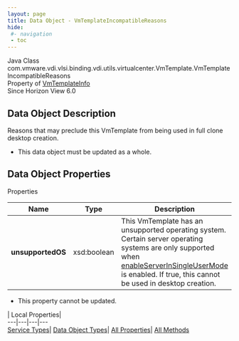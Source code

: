 ```yaml
---
layout: page
title: Data Object - VmTemplateIncompatibleReasons
hide:
 #- navigation
 - toc
---
```






Java Class
    com.vmware.vdi.vlsi.binding.vdi.utils.virtualcenter.VmTemplate.VmTemplateIncompatibleReasons  
Property of
     [VmTemplateInfo](vdi.utils.virtualcenter.VmTemplate.VmTemplateInfo.md#field_detail)  
Since 
    Horizon View 6.0

## Data Object Description 

Reasons that may preclude this VmTemplate from being used in full clone desktop creation. 

  * This data object must be updated as a whole.



## Data Object Properties

Properties

Name |  Type |  Description   
---|---|---  
**unsupportedOS**|  xsd:boolean|  This VmTemplate has an unsupported operating system. Certain server operating systems are only supported when [enableServerInSingleUserMode](vdi.infrastructure.GlobalSettings.GeneralData.md#enableServerInSingleUserMode) is enabled. If true, this cannot be used in desktop creation.   


* This property cannot be updated.

  
  
  
 | Local Properties|   
---|---|---|---  
[Service Types](index-mo_types.md)| [Data Object Types](index-do_types.md)| [All Properties](index-properties.md)| [All Methods](index-methods.md)  
  
  


